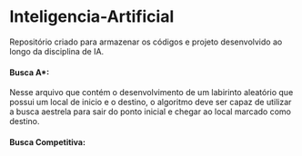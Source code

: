 # Inteligencia-Artificial

Repositório criado para armazenar os códigos e projeto desenvolvido ao longo da disciplina de IA.

#### Busca A*: 
Nesse arquivo que contém o desenvolvimento de um labirinto aleatório que possui um local de inicio e o destino, o algoritmo deve ser capaz de utilizar
a busca aestrela para sair do ponto inicial e chegar ao local marcado como destino.

#### Busca Competitiva:
